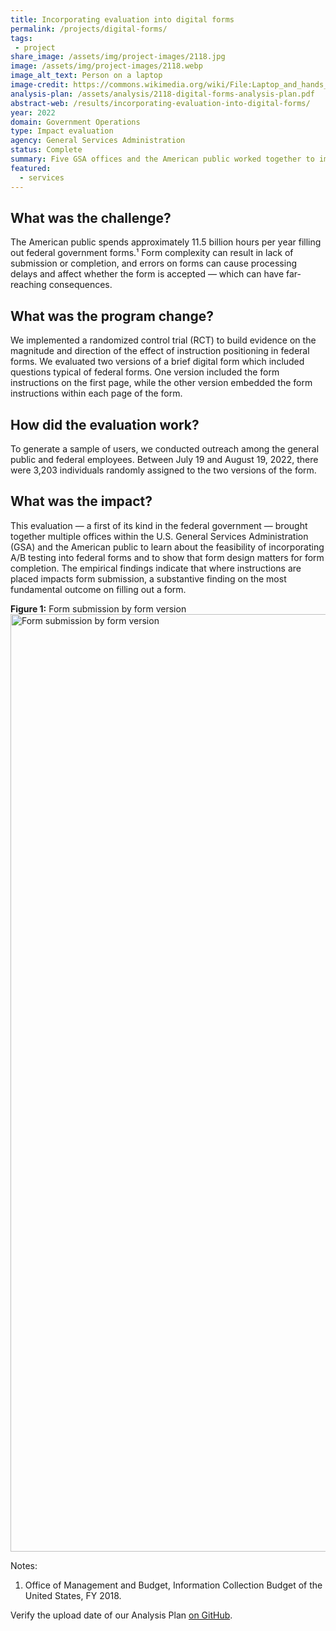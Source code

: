 ```yaml
---
title: Incorporating evaluation into digital forms
permalink: /projects/digital-forms/
tags: 
 - project  
share_image: /assets/img/project-images/2118.jpg
image: /assets/img/project-images/2118.webp  
image_alt_text: Person on a laptop
image-credit: https://commons.wikimedia.org/wiki/File:Laptop_and_hands_and_wrists.webp
analysis-plan: /assets/analysis/2118-digital-forms-analysis-plan.pdf
abstract-web: /results/incorporating-evaluation-into-digital-forms/
year: 2022
domain: Government Operations
type: Impact evaluation
agency: General Services Administration
status: Complete
summary: Five GSA offices and the American public worked together to improve federal forms
featured:
  - services
---
```


## What was the challenge? 
The American public spends approximately 11.5 billion hours per year filling out federal government forms.¹ Form complexity can result in lack of submission or completion, and errors on forms can cause processing delays and affect whether the form is accepted — which can have far-reaching consequences.

## What was the program change?
We implemented a randomized control trial (RCT) to build evidence on the magnitude and direction of the effect of instruction positioning in federal forms. We evaluated two versions of a brief digital form which included questions typical of federal forms. One version included the form instructions on the first page, while the other version embedded the form instructions within each page of the form. 

## How did the evaluation work?
To generate a sample of users, we conducted outreach among the general public and federal employees. Between July 19 and August 19, 2022, there were 3,203 individuals randomly assigned to the two versions of the form.

## What was the impact?
This evaluation — a first of its kind in the federal government — brought together multiple offices within the U.S. General Services Administration (GSA) and the American public to learn about the feasibility of incorporating A/B testing into federal forms and to show that form design matters for form completion. The empirical findings indicate that where instructions are placed impacts form submission, a substantive finding on the most fundamental outcome on filling out a form. 

<b>Figure 1:</b> Form submission by form version
<img src="{{ '/assets/img/project-images/2118-results-graph.svg' | prepend: site.baseurl }}" alt="Form submission by form version" width="1500">

Notes:
1. Office of Management and Budget, Information Collection Budget of the United States, FY 2018.

Verify the upload date of our Analysis Plan <a class="usa-link usa-link--external" href="https://github.com/gsa-oes/office-of-evaluation-sciences/commits/master/assets/analysis/2118-digital-forms-analysis-plan.pdf">on GitHub</a>.
